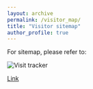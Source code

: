 ```yaml
---
layout: archive
permalink: /visitor_map/
title: "Visitor sitemap"
author_profile: true
---
```


For sitemap, please refer to:

![Visit tracker](https://clustrmaps.com/map_v2.png?d=J-NsD83hGHTyToBRLFxnexK8pRjz_RJvImjuuaTU6JE&cl=ffffff)

[Link](https://clustrmaps.com/site/1bo9o)